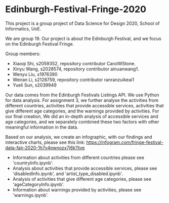 # Edinburgh-Festival-Fringe-2020

This project is a group project of Data Science for Design 2020, School of Informatics, UoE. 
 
We are group 19. Our project is about the Edinburgh Festival, and we focus on the Edinburgh Festival Fringe. 
 
Group members:
- Xiaoqi Shi, s2059352, repository contributor CarolWStone.
- Xinyu Wang, s2028574, repository contributor ainuanwang1.
- Wenyu Liu, s1976390
- Weiran Li, s2128759, repository contributor ranranzuikeai1
- Yueli Sun, s2039949
 
Our data comes from the Edinburgh Festivals Listings API. We use Python for data analysis. For assignment 3, we further analyse the activities from different countries, activities that provide accessible services, activities that give different age categories, and the warnings provided by activities. For our final creation, We did an in-depth analysis of accessible services and age categories, and we separately combined these two factors with other meaningful information in the data. 
 
Based on our analysis, we create an infographic, with our findings and interactive charts, please see this link: https://infogram.com/fringe-festival-data-fair-2020-1h7v4pwnozx7j6k?live
 
- Information about activities from different countries please see 'countryInfo.ipynb'.
- Analysis about activities that provide accessible services, please see 'disabledInfo.ipynb', and 'artist_type_disabled.ipynb'.
- Analysis of activities that give different age categories, please see 'ageCategoryInfo.ipynb'.
- Information about warnings provided by activities, please see 'warnings.ipynb'.
